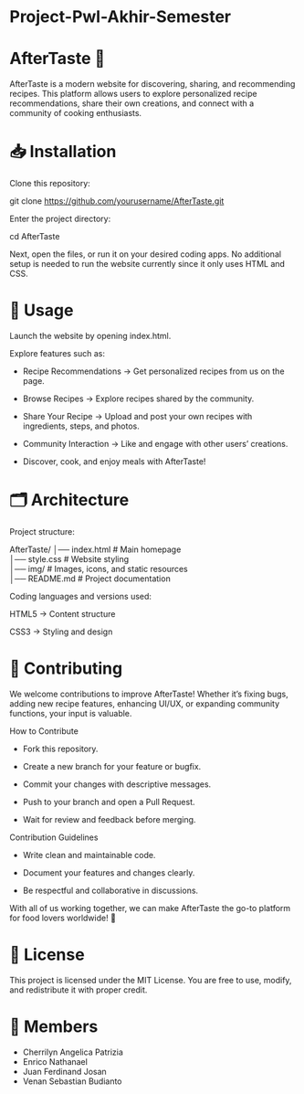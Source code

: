 # Project-Pwl-Akhir-Semester
# AfterTaste 🥗

AfterTaste is a modern website for discovering, sharing, and recommending recipes.
This platform allows users to explore personalized recipe recommendations, share their own creations, and connect with a community of cooking enthusiasts.

# 📥 Installation

Clone this repository:

git clone https://github.com/yourusername/AfterTaste.git

Enter the project directory:

cd AfterTaste

Next, open the files, or run it on your desired coding apps.
No additional setup is needed to run the website currently since it only uses HTML and CSS.

# 🍴 Usage

Launch the website by opening index.html.

Explore features such as:

- Recipe Recommendations → Get personalized recipes from us on the page.

- Browse Recipes → Explore recipes shared by the community.

- Share Your Recipe → Upload and post your own recipes with ingredients, steps, and photos.

- Community Interaction → Like and engage with other users’ creations.

- Discover, cook, and enjoy meals with AfterTaste!

# 🗂️ Architecture

Project structure:

AfterTaste/
│── index.html       # Main homepage  
│── style.css        # Website styling  
│── img/             # Images, icons, and static resources  
│── README.md        # Project documentation  


Coding languages and versions used:

HTML5 → Content structure

CSS3 → Styling and design

# 🤲 Contributing

We welcome contributions to improve AfterTaste!
Whether it’s fixing bugs, adding new recipe features, enhancing UI/UX, or expanding community functions, your input is valuable.

How to Contribute

- Fork this repository.

- Create a new branch for your feature or bugfix.

- Commit your changes with descriptive messages.

- Push to your branch and open a Pull Request.

- Wait for review and feedback before merging.

Contribution Guidelines

- Write clean and maintainable code.

- Document your features and changes clearly.

- Be respectful and collaborative in discussions.

With all of us working together, we can make AfterTaste the go-to platform for food lovers worldwide! 🥘

# 📑 License

This project is licensed under the MIT License.
You are free to use, modify, and redistribute it with proper credit.

# 👥 Members
- Cherrilyn Angelica Patrizia
- Enrico Nathanael
- Juan Ferdinand Josan
- Venan Sebastian Budianto
